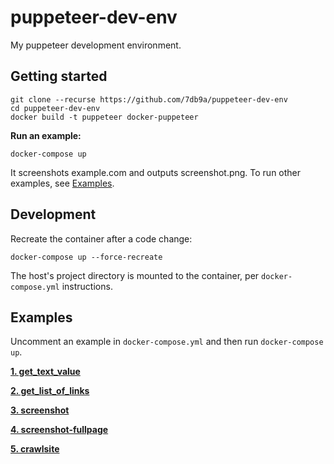 # puppeteer-dev-env

My puppeteer development environment.


## Getting started

```
git clone --recurse https://github.com/7db9a/puppeteer-dev-env
cd puppeteer-dev-env
docker build -t puppeteer docker-puppeteer
```

**Run an example:**

`docker-compose up`

It screenshots example.com and outputs screenshot.png. To run other examples, see [Examples](#examples).

## Development

Recreate the container after a code change:

`docker-compose up --force-recreate`

The host's project directory is mounted to the container, per `docker-compose.yml` instructions.

## Examples

Uncomment an example in `docker-compose.yml` and then run `docker-compose up`.

**[1. get_text_value](https://github.com/7db9a/puppeteer-dev-env/blob/master/examples/get_text_value.js)**

**[2. get_list_of_links](https://github.com/7db9a/puppeteer-dev-env/blob/master/examples/get_list_of_links.js)**

**[3. screenshot](https://github.com/7db9a/puppeteer-dev-env/blob/master/examples/screenshot.js)**

**[4. screenshot-fullpage](https://github.com/7db9a/puppeteer-dev-env/blob/master/examples/screenshot.js)**

**[5. crawlsite](https://github.com/7db9a/puppeteer-dev-env/blob/master/examples/crawlsite.js)**

